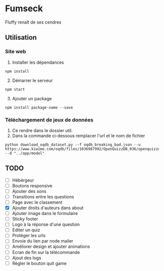 # Fumseck

Fluffy renaît de ses cendres

## Utilisation

### Site web

1. Installer les dépendances

```
npm install
```

2. Démarrer le serveur


```
npm start
```

3. Ajouter un package

```
npm install package-name --save
```

### Téléchargement de jeux de données 

1. Ce rendre dans le dossier util.
2. Dans la commande ci-dessous remplacer l'url et le nom de fichier

```
python download_oqdb_dataset.py --f oqdb_breaking_bad.json --u https://www.kiwime.com/oqdb/files/1036987992/OpenQuizzDB_036/openquizzdb_36.json --d "../app/model"
```

## TODO

* [ ] Hébérgeur
* [ ] Boutons responsive
* [ ] Ajouter des sons
* [ ] Transitions entre les questions
* [ ] Page avec le classement
* [X] Ajouter droits d'auteurs dans about
* [ ] Ajouter image dans le formulaire
* [ ] Sticky footer
* [ ] Logo à la réponse d'une question
* [ ] Editer un quiz
* [ ] Protéger les urls
* [ ] Envoie du lien par node mailer
* [ ] Améliorer design et ajouter animations
* [ ] Ecran de fin sur la télécommande 
* [ ] Ajout des logs
* [ ] Régler le bouton quit game